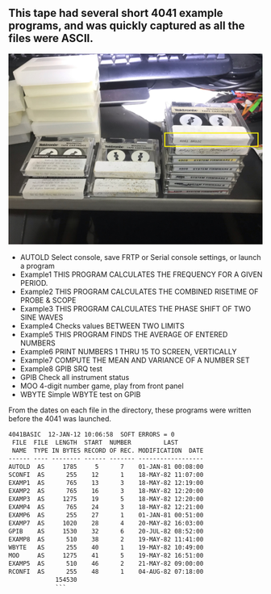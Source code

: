 This tape had several short 4041 example programs, and was quickly captured as all the files were ASCII.
-------------
![4041 BASIC examples tape](./4041%20BASIC%20examples%20tape.jpg)

* AUTOLD	   Select console, save FRTP or Serial console settings, or launch a program
* Example1   THIS PROGRAM CALCULATES THE FREQUENCY FOR A GIVEN PERIOD.
* Example2   THIS PROGRAM CALCULATES THE COMBINED RISETIME OF PROBE & SCOPE
* Example3   THIS PROGRAM CALCULATES THE PHASE SHIFT OF TWO SINE WAVES
* Example4   Checks values BETWEEN TWO LIMITS
* Example5   THIS PROGRAM FINDS THE AVERAGE OF ENTERED NUMBERS
* Example6   PRINT NUMBERS 1 THRU 15 TO SCREEN, VERTICALLY
* Example7   COMPUTE THE MEAN AND VARIANCE OF A NUMBER SET
* Example8   GPIB SRQ test
* GPIB 	     Check all instrument status
* MOO		     4-digit number game, play from front panel
* WBYTE	     Simple WBYTE test on GPIB

From the dates on each file in the directory, these programs were written before the 4041 was launched.

```Assembly
4041BASIC  12-JAN-12 10:06:58  SOFT ERRORS = 0        
 FILE  FILE  LENGTH  START  NUMBER         LAST       
 NAME  TYPE IN BYTES RECORD OF REC. MODIFICATION  DATE
------ ---- -------- ------ ------- ------------------
AUTOLD  AS     1785     5      7    01-JAN-81 00:08:00
SCONFI  AS      255    12      1    18-MAY-82 11:07:00
EXAMP1  AS      765    13      3    18-MAY-82 12:19:00
EXAMP2  AS      765    16      3    18-MAY-82 12:20:00
EXAMP3  AS     1275    19      5    18-MAY-82 12:20:00
EXAMP4  AS      765    24      3    18-MAY-82 12:21:00
EXAMP6  AS      255    27      1    01-JAN-81 00:51:00
EXAMP7  AS     1020    28      4    20-MAY-82 16:03:00
GPIB    AS     1530    32      6    20-JUL-82 08:52:00
EXAMP8  AS      510    38      2    19-MAY-82 11:41:00
WBYTE   AS      255    40      1    19-MAY-82 10:49:00
MOO     AS     1275    41      5    19-MAY-82 16:51:00
EXAMP5  AS      510    46      2    21-MAY-82 09:00:00
RCONFI  AS      255    48      1    04-AUG-82 07:18:00
             154530                                   
             ```
